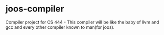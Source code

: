 joos-compiler
=============

Compiler project for CS 444 - This compiler will be like the baby of llvm and gcc and every other compiler known to man(for joos).
